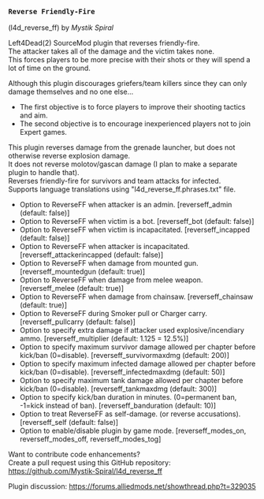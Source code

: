 ### `Reverse Friendly-Fire`
(l4d_reverse_ff) by *_Mystik Spiral_*

Left4Dead(2) SourceMod plugin that reverses friendly-fire.  
The attacker takes all of the damage and the victim takes none.  
This forces players to be more precise with their shots or they will spend a lot of time on the ground.

Although this plugin discourages griefers/team killers since they can only damage themselves and no one else...

- The first objective is to force players to improve their shooting tactics and aim.  
- The second objective is to encourage inexperienced players not to join Expert games.

This plugin reverses damage from the grenade launcher, but does not otherwise reverse explosion damage.  
It does not reverse molotov/gascan damage (I plan to make a separate plugin to handle that).  
Reverses friendly-fire for survivors and team attacks for infected.  
Supports language translations using "l4d_reverse_ff.phrases.txt" file.  

- Option to ReverseFF when attacker is an admin. [reverseff_admin (default: false)]
- Option to ReverseFF when victim is a bot. [reverseff_bot (default: false)]
- Option to ReverseFF when victim is incapacitated. [reverseff_incapped (default: false)]
- Option to ReverseFF when attacker is incapacitated.  [reverseff_attackerincapped (default: false)]
- Option to ReverseFF when damage from mounted gun.  [reverseff_mountedgun (default: true)]
- Option to ReverseFF when damage from melee weapon.  [reverseff_melee (default: true)]
- Option to ReverseFF when damage from chainsaw.  [reverseff_chainsaw (default: true)]
- Option to ReverseFF during Smoker pull or Charger carry. [reverseff_pullcarry (default: false)]
- Option to specify extra damage if attacker used explosive/incendiary ammo. [reverseff_multiplier (default: 1.125 = 12.5%)]
- Option to specify maximum survivor damage allowed per chapter before kick/ban (0=disable). [reverseff_survivormaxdmg (default: 200)]
- Option to specify maximum infected damage allowed per chapter before kick/ban (0=disable). [reverseff_infectedmaxdmg (default: 50)]
- Option to specify maximum tank damage allowed per chapter before kick/ban (0=disable).  [reverseff_tankmaxdmg (default: 300)]
- Option to specify kick/ban duration in minutes. (0=permanent ban, -1=kick instead of ban). [reverseff_banduration (default: 10)]
- Option to treat ReverseFF as self-damage. (or reverse accusations). [reverseff_self (default: false)]
- Option to enable/disable plugin by game mode. [reverseff_modes_on, reverseff_modes_off, reverseff_modes_tog]

Want to contribute code enhancements?  
Create a pull request using this GitHub repository: https://github.com/Mystik-Spiral/l4d_reverse_ff

Plugin discussion: https://forums.alliedmods.net/showthread.php?t=329035
